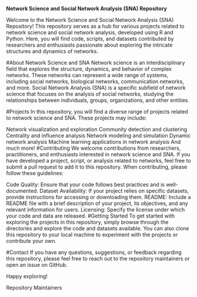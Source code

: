 **Network Science and Social Network Analysis (SNA) Repository**

Welcome to the Network Science and Social Network Analysis (SNA) Repository! This repository serves as a hub for various projects related to network science and social network analysis, developed using R and Python. Here, you will find code, scripts, and datasets contributed by researchers and enthusiasts passionate about exploring the intricate structures and dynamics of networks.

#About Network Science and SNA
Network science is an interdisciplinary field that explores the structure, dynamics, and behavior of complex networks. These networks can represent a wide range of systems, including social networks, biological networks, communication networks, and more. Social Network Analysis (SNA) is a specific subfield of network science that focuses on the analysis of social networks, studying the relationships between individuals, groups, organizations, and other entities.

#Projects
In this repository, you will find a diverse range of projects related to network science and SNA. These projects may include:

Network visualization and exploration
Community detection and clustering
Centrality and influence analysis
Network modeling and simulation
Dynamic network analysis
Machine learning applications in network analysis
And much more!
#Contributing
We welcome contributions from researchers, practitioners, and enthusiasts interested in network science and SNA. If you have developed a project, script, or analysis related to networks, feel free to submit a pull request to add it to this repository. When contributing, please follow these guidelines:

Code Quality: Ensure that your code follows best practices and is well-documented.
Dataset Availability: If your project relies on specific datasets, provide instructions for accessing or downloading them.
README: Include a README file with a brief description of your project, its objectives, and any relevant information for users.
Licensing: Specify the license under which your code and data are released.
#Getting Started
To get started with exploring the projects in this repository, simply browse through the directories and explore the code and datasets available. You can also clone this repository to your local machine to experiment with the projects or contribute your own.

#Contact
If you have any questions, suggestions, or feedback regarding this repository, please feel free to reach out to the repository maintainers or open an issue on GitHub.

Happy exploring!

Repository Maintainers
